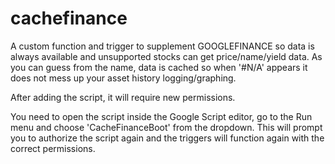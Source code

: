 # cachefinance
A custom function and trigger to supplement GOOGLEFINANCE so data is always available and unsupported stocks can get price/name/yield data.  As you can guess from the name, data is cached so when '#N/A' appears it does not mess up your asset history logging/graphing.


After adding the script, it will require new permissions.

You need to open the script inside the Google Script editor, go to the Run menu and choose 'CacheFinanceBoot' from the dropdown. This will prompt you to authorize the script again and the triggers will function again with the correct permissions.
